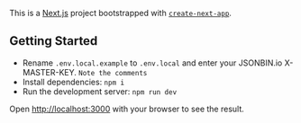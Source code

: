This is a [Next.js](https://nextjs.org/) project bootstrapped with [`create-next-app`](https://github.com/vercel/next.js/tree/canary/packages/create-next-app).

## Getting Started

- Rename ```.env.local.example``` to ```.env.local``` and enter your JSONBIN.io X-MASTER-KEY. ```Note the comments```
- Install dependencies: ```npm i```
- Run the development server: ```npm run dev```

Open [http://localhost:3000](http://localhost:3000) with your browser to see the result.
